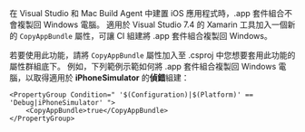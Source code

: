 
在 Visual Studio 和 Mac Build Agent 中建置 iOS 應用程式時，.app 套件組合不會複製回 Windows 電腦。 適用於 Visual Studio 7.4 的 Xamarin 工具加入一個新的 `CopyAppBundle` 屬性，可讓 CI 組建將 .app 套件組合複製回 Windows。

若要使用此功能，請將 `CopyAppBundle` 屬性加入至 .csproj 中您想要套用此功能的屬性群組底下。 例如，下列範例示範如何將 .app 套件組合複製回 Windows 電腦，以取得適用於 **iPhoneSimulator** 的**偵錯**組建：

    <PropertyGroup Condition=" '$(Configuration)|$(Platform)' == 'Debug|iPhoneSimulator' ">
        <CopyAppBundle>true</CopyAppBundle>
    </PropertyGroup>

